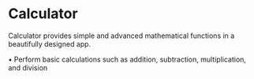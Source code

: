 # Calculator
Calculator provides simple and advanced mathematical functions in a beautifully designed app.

• Perform basic calculations such as addition, subtraction, multiplication, and division
